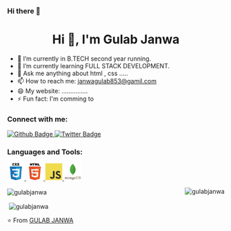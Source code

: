 ### Hi there 👋

 <h1 align="center">Hi 👋, I'm Gulab Janwa</h1>

- 🔭 I’m currently in B.TECH second year running.
- 🌱 I’m currently learning FULL STACK DEVELOPMENT.
- 💬 Ask me anything about html , css .....
- 📫 How to reach me: janwagulab853@gamil.com
- 😄 My website: ...............
- ⚡ Fun fact: I'm comming to 
  
### Connect with me:
<div id="badges">
  <a href="https://github.com/gulabjanwa">
    <img src="https://img.shields.io/badge/Github-white?style=for-the-badge&logo=Github&logoColor=black" alt="Github Badge"/>
  </a>
 
   <a href="">
    <img src="https://img.shields.io/badge/Twitter-blue?style=for-the-badge&logo=twitter&logoColor=white" alt="Twitter Badge"/>
  </a>
</div>

<h3 align="left">Languages and Tools:</h3>
<p align="left"> <a href="https://www.w3schools.com/css/" target="_blank" rel="noreferrer"> <img src="https://raw.githubusercontent.com/devicons/devicon/master/icons/css3/css3-original-wordmark.svg" alt="css3" width="40" height="40"/> </a> <a href="https://www.w3.org/html/" target="_blank" rel="noreferrer"> <img src="https://raw.githubusercontent.com/devicons/devicon/master/icons/html5/html5-original-wordmark.svg" alt="html5" width="40" height="40"/> </a> <a href="https://developer.mozilla.org/en-US/docs/Web/JavaScript" target="_blank" rel="noreferrer"> <img src="https://raw.githubusercontent.com/devicons/devicon/master/icons/javascript/javascript-original.svg" alt="javascript" width="40" height="40"/> </a> <a href="https://www.mongodb.com/" target="_blank" rel="noreferrer"> <img src="https://raw.githubusercontent.com/devicons/devicon/master/icons/mongodb/mongodb-original-wordmark.svg" alt="mongodb" width="40" height="40"/> </a> </p>


<p><img align="right" src="https://github-readme-stats.vercel.app/api/top-langs?username=gulabjanwa&theme=transparent&show_icons=true&locale=en&layout=donut-vertical" alt="gulabjanwa" /></p>

<p><img align="center" src="https://github-readme-streak-stats.herokuapp.com/?user=gulabjanwa&theme=tokyonight-duo" alt="gulabjanwa" /></p>

<p>&nbsp;<img align="center" src="https://github-readme-stats.vercel.app/api?username=gulabjanwa&theme=transparent&show_icons=true&locale=en" alt="gulabjanwa" /></p>



⭐️ From [GULAB JANWA](https://github.com/gulabjanwa)
